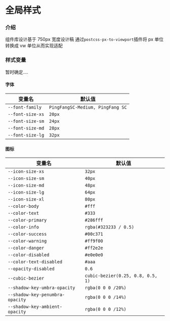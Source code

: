# 全局样式

### 介绍

组件库设计基于 750px 宽度设计稿 通过`postcss-px-to-viewport`插件将 px 单位转换成 vw 单位从而实现适配

### 样式变量

暂时确定....

#### 字体

| 变量名 | 默认值 |
| --- | --- |
|`--font-family`| `PingFangSC-Medium, PingFang SC`|
|`--font-size-xs`| `20px`|
|`--font-size-sm`| `24px`|
|`--font-size-md`| `28px`|
|`--font-size-lg`| `32px`|

#### 图标

| 变量名 | 默认值 |
| --- | --- |
|`--icon-size-xs`| `32px`|
|`--icon-size-sm`| `40px`|
|`--icon-size-md`| `48px`|
|`--icon-size-lg`| `64px`|
|`--icon-size-xl`| `80px`|
|`--color-body`| `#fff`|
|`--color-text`| `#333`|
|`--color-primary`| `#286fff`|
|`--color-info`| `rgba(#323233 / 0.5)`|
|`--color-success`| `#00c371`|
|`--color-warning`| `#ff9f00`|
|`--color-danger`| `#ff2e2e`|
|`--color-disabled`| `#e0e0e0`|
|`--color-text-disabled`| `#aaa`|
|`--opacity-disabled`| `0.6`|
|`--cubic-bezier`| `cubic-bezier(0.25, 0.8, 0.5, 1)`|
|`--shadow-key-umbra-opacity`| `rgba(0 0 0 /20%)`|
|`--shadow-key-penumbra-opacity`| `rgba(0 0 0 /14%)`|
|`--shadow-key-ambient-opacity`| `rgba(0 0 0 /12%)`|
